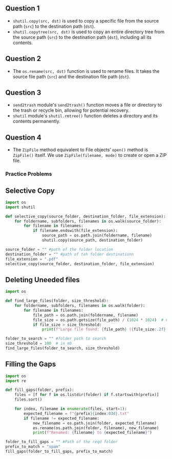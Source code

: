 ## Question 1

   - `shutil.copy(src, dst)` is used to copy a specific file from the source path (`src`) to the destination path (`dst`).
   - `shutil.copytree(src, dst)` is used to copy an entire directory tree from the source path (`src`) to the destination path (`dst`), including all its contents.

## Question 2

   - The `os.rename(src, dst)` function is used to rename files. It takes the source file path (`src`) and the destination file path (`dst`).

## Question 3

   - `send2trash` module's `send2trash()` function moves a file or directory to the trash or recycle bin, allowing for potential recovery.
   - `shutil` module's `shutil.rmtree()` function deletes a directory and its contents permanently.

## Question 4

   - The `ZipFile` method equivalent to File objects’ `open()` method is `ZipFile()` itself. We use `ZipFile(filename, mode)` to create or open a ZIP file.

### Practice Problems

## Selective Copy

```python
import os
import shutil

def selective_copy(source_folder, destination_folder, file_extension):
    for foldername, subfolders, filenames in os.walk(source_folder):
        for filename in filenames:
            if filename.endswith(file_extension):
                source_path = os.path.join(foldername, filename)
                shutil.copy(source_path, destination_folder)

source_folder = "" #path of the folder location
destination_folder = "" #path of teh folder destinationn
file_extension = ".pdf"
selective_copy(source_folder, destination_folder, file_extension)
```

## Deleting Uneeded files

```python
import os

def find_large_files(folder, size_threshold):
    for foldername, subfolders, filenames in os.walk(folder):
        for filename in filenames:
            file_path = os.path.join(foldername, filename)
            file_size = os.path.getsize(file_path) / (1024 * 1024)  # Convert to MB
            if file_size > size_threshold:
                print(f"Large file found: {file_path} ({file_size:.2f} MB)")

folder_to_search = "" #folder path to search
size_threshold = 100  # in mb
find_large_files(folder_to_search, size_threshold)

```

## Filling the Gaps

```python
import os
import re

def fill_gaps(folder, prefix):
    files = [f for f in os.listdir(folder) if f.startswith(prefix)]
    files.sort()

    for index, filename in enumerate(files, start=1):
        expected_filename = f"{prefix}{index:03d}.txt"
        if filename != expected_filename:
            new_filename = os.path.join(folder, expected_filename)
            os.rename(os.path.join(folder, filename), new_filename)
            print(f"Renamed: {filename} to {expected_filename}")

folder_to_fill_gaps = "" #Path of the reqd folder
prefix_to_match = "spam"
fill_gaps(folder_to_fill_gaps, prefix_to_match)

```